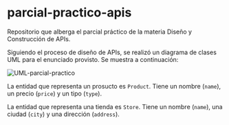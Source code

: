 # parcial-practico-apis

Repositorio que alberga el parcial práctico de la materia Diseño y Construcción de APIs.

Siguiendo el proceso de diseño de APIs, se realizó un diagrama de clases UML para el enunciado provisto. Se muestra a continuación:

![UML-parcial-practico](https://github.com/user-attachments/assets/33e90383-6c01-499a-ad5d-3ee6b2393177)

La entidad que representa un prosucto es `Product`. Tiene un nombre (`name`), un precio (`price`) y un tipo (`type`).

La entidad que representa una tienda es `Store`. Tiene un nombre (`name`), una ciudad (`city`) y una dirección (`address`).
